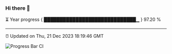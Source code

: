 ### Hi there 👋

⏳ Year progress { █████████████████████████████▁ } 97.20 %

---

⏰ Updated on Thu, 21 Dec 2023 18:19:46 GMT

![Progress Bar CI](https://github.com/ZhaoGui/ZhaoGui/workflows/Progress%20Bar%20CI/badge.svg)
